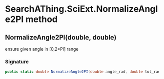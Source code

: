 # SearchAThing.SciExt.NormalizeAngle2PI method
## NormalizeAngle2PI(double, double)
ensure given angle in [0,2*PI] range

### Signature
```csharp
public static double NormalizeAngle2PI(double angle_rad, double tol_rad)
```
